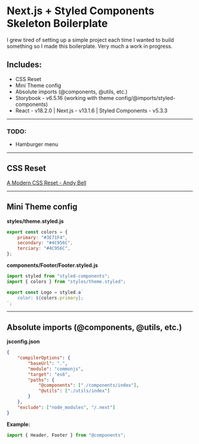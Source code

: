 # Next.js + Styled Components Skeleton Boilerplate

I grew tired of setting up a simple project each time I wanted to build something so I made this boilerplate. Very much a work in progress.

## **Includes:**

- CSS Reset
- Mini Theme config
- Absolute imports (@components, @utils, etc.)
- Storybook - v6.5.16 (working with theme config/@imports/styled-components)
- React - v18.2.0 | Next.js - v13.1.6 | Styled Components - v5.3.3

---

### **TODO:**

- Hamburger menu

---

<h2>CSS Reset</h2>
<a href="https://hankchizljaw.com/wrote/a-modern-css-reset/">
    A Modern CSS Reset - Andy Bell
</a>
<hr />
<h2>Mini Theme config</h2>

**styles/theme.styled.js**

```js
export const colors = {
	primary: "#3E71F4",
	secondary: "#4C956C",
	terciary: "#4C956C",
};
```

**components/Footer/Footer.styled.js**

```js
import styled from "styled-components";
import { colors } from "styles/theme.styled";

export const Logo = styled.a`
	color: ${colors.primary};
`;
```

<hr />

<h2>Absolute imports (@components, @utils, etc.)</h2>

**jsconfig.json**

```json
{
	"compilerOptions": {
		"baseUrl": ".",
		"module": "commonjs",
		"target": "es6",
		"paths": {
			"@components": ["./components/index"],
			"@utils": ["./utils/index"]
		}
	},
	"exclude": ["node_modules", "/.next"]
}
```

**Example:**

```javascript
import { Header, Footer } from "@components";
```
